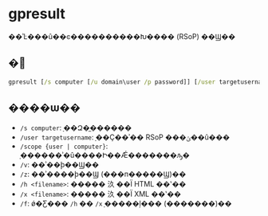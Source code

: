 # gpresult

��ʾĿ���û��ͼ����������Խ���� (RSoP) ��Ϣ��

## �﷨

```cmd
gpresult [/s computer [/u domain\user /p password]] [/user targetusername] [/scope {user | computer}] [/v | /z] [/f | /h <filename> | /x <filename>]
```

## ����ѡ��

-   `/s computer`: ָ��Զ�̼������
-   `/user targetusername`: ָ��Ҫ��ʾ�� RSoP ���ݵ��û���
-   `/scope {user | computer}`: ָ������ʾ�û����Ի��Ǽ�������ԡ�
-   `/v`: ��ʾ��ϸ��Ϣ��
-   `/z`: ��ʾ����ϸ��Ϣ (���п�����Ϣ)��
-   `/h <filename>`: ����� 汣 ��Ϊ HTML ��ʽ��
-   `/x <filename>`: ����� 汣 ��Ϊ XML ��ʽ��
-   `/f`: ǿ�Ƹ��� `/h` �� `/x` ָ�����ļ��� (�������)��

